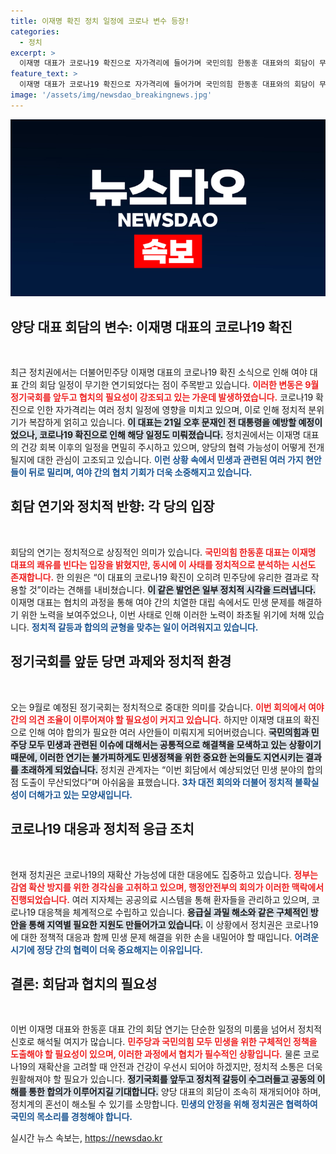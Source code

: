 ```yaml
---
title: 이재명 확진 정치 일정에 코로나 변수 등장!
categories:
  - 정치
excerpt: >
  이재명 대표가 코로나19 확진으로 자가격리에 들어가며 국민의힘 한동훈 대표와의 회담이 무기한 연기됐습니다. 9월 정기국회를 앞두고 예상치 못한 정치적 변수가 발생하며 협치의 기회가 사라진 상황입니다.
feature_text: >
  이재명 대표가 코로나19 확진으로 자가격리에 들어가며 국민의힘 한동훈 대표와의 회담이 무기한 연기됐습니다. 9월 정기국회를 앞두고 예상치 못한 정치적 변수가 발생하며 협치의 기회가 사라진 상황입니다.
image: '/assets/img/newsdao_breakingnews.jpg'
---
```


<p><img src="/assets/img/newsdao_breakingnews.jpg" alt="koreaapp 속보" /></p>

<h2 data-ke-size="size26">양당 대표 회담의 변수: 이재명 대표의 코로나19 확진</h2>

<p data-ke-size="size16">&nbsp;</p>

<p>최근 정치권에서는 더불어민주당 이재명 대표의 코로나19 확진 소식으로 인해 여야 대표 간의 회담 일정이 무기한 연기되었다는 점이 주목받고 있습니다. <b><span style="color: #ee2323;">이러한 변동은 9월 정기국회를 앞두고 협치의 필요성이 강조되고 있는 가운데 발생하였습니다.</span></b> 코로나19 확진으로 인한 자가격리는 여러 정치 일정에 영향을 미치고 있으며, 이로 인해 정치적 분위기가 복잡하게 얽히고 있습니다. <b><span style="background-color: #21538527;">이 대표는 21일 오후 문재인 전 대통령을 예방할 예정이었으나, 코로나19 확진으로 인해 해당 일정도 미뤄졌습니다.</span></b> 정치권에서는 이재명 대표의 건강 회복 이후의 일정을 면밀히 주시하고 있으며, 양당의 협력 가능성이 어떻게 전개될지에 대한 관심이 고조되고 있습니다. <b><span style="color: #1a5490;">이런 상황 속에서 민생과 관련된 여러 가지 현안들이 뒤로 밀리며, 여야 간의 협치 기회가 더욱 소중해지고 있습니다.</span></b></p>

<h2 data-ke-size="size26">회담 연기와 정치적 반향: 각 당의 입장</h2>

<p data-ke-size="size16">&nbsp;</p>

<p>회담의 연기는 정치적으로 상징적인 의미가 있습니다. <b><span style="color: #ee2323;">국민의힘 한동훈 대표는 이재명 대표의 쾌유를 빈다는 입장을 밝혔지만, 동시에 이 사태를 정치적으로 분석하는 시선도 존재합니다.</span></b> 한 의원은 “이 대표의 코로나19 확진이 오히려 민주당에 유리한 결과로 작용할 것”이라는 견해를 내비쳤습니다. <b><span style="background-color: #21538527;">이 같은 발언은 일부 정치적 시각을 드러냅니다.</span></b> 이재명 대표는 협치의 과정을 통해 여야 간의 치열한 대립 속에서도 민생 문제를 해결하기 위한 노력을 보여주었으나, 이번 사태로 인해 이러한 노력이 좌초될 위기에 처해 있습니다. <b><span style="color: #1a5490;">정치적 갈등과 합의의 균형을 맞추는 일이 어려워지고 있습니다.</span></b>  </p>

<h2 data-ke-size="size26">정기국회를 앞둔 당면 과제와 정치적 환경</h2>

<p data-ke-size="size16">&nbsp;</p>

<p>오는 9월로 예정된 정기국회는 정치적으로 중대한 의미를 갖습니다. <b><span style="color: #ee2323;">이번 회의에서 여야 간의 의견 조율이 이루어져야 할 필요성이 커지고 있습니다.</span></b> 하지만 이재명 대표의 확진으로 인해 여야 합의가 필요한 여러 사안들이 미뤄지게 되어버렸습니다. <b><span style="background-color: #21538527;">국민의힘과 민주당 모두 민생과 관련된 이슈에 대해서는 공통적으로 해결책을 모색하고 있는 상황이기 때문에, 이러한 연기는 불가피하게도 민생정책을 위한 중요한 논의들도 지연시키는 결과를 초래하게 되었습니다.</span></b> 정치권 관계자는 “이번 회담에서 예상되었던 민생 분야의 합의점 도출이 무산되었다”며 아쉬움을 표했습니다. <b><span style="color: #1a5490;">3차 대전 회의와 더불어 정치적 불확실성이 더해가고 있는 모양새입니다.</span></b>  </p>

<h2 data-ke-size="size26">코로나19 대응과 정치적 응급 조치</h2>

<p data-ke-size="size16">&nbsp;</p>

<p>현재 정치권은 코로나19의 재확산 가능성에 대한 대응에도 집중하고 있습니다. <b><span style="color: #ee2323;">정부는 감염 확산 방지를 위한 경각심을 고취하고 있으며, 행정안전부의 회의가 이러한 맥락에서 진행되었습니다.</span></b> 여러 지자체는 공공의료 시스템을 통해 환자들을 관리하고 있으며, 코로나19 대응책을 체계적으로 수립하고 있습니다. <b><span style="background-color: #21538527;">응급실 과밀 해소와 같은 구체적인 방안을 통해 지역별 필요한 지원도 만들어가고 있습니다.</span></b> 이 상황에서 정치권은 코로나19에 대한 정책적 대응과 함께 민생 문제 해결을 위한 손을 내밀어야 할 때입니다. <b><span style="color: #1a5490;">어려운 시기에 정당 간의 협력이 더욱 중요해지는 이유입니다.</span></b>  </p>

<h2 data-ke-size="size26">결론: 회담과 협치의 필요성</h2>

<p data-ke-size="size16">&nbsp;</p>

<p>이번 이재명 대표와 한동훈 대표 간의 회담 연기는 단순한 일정의 미룸을 넘어서 정치적 신호로 해석될 여지가 많습니다. <b><span style="color: #ee2323;">민주당과 국민의힘 모두 민생을 위한 구체적인 정책을 도출해야 할 필요성이 있으며, 이러한 과정에서 협치가 필수적인 상황입니다.</span></b> 물론 코로나19의 재확산을 고려할 때 안전과 건강이 우선시 되어야 하겠지만, 정치적 소통은 더욱 원활해져야 할 필요가 있습니다. <b><span style="background-color: #21538527;">정기국회를 앞두고 정치적 갈등이 수그러들고 공동의 이해를 통한 합의가 이루어지길 기대합니다.</span></b> 양당 대표의 회담이 조속히 재개되어야 하며, 정치계의 혼선이 해소될 수 있기를 소망합니다. <b><span style="color: #1a5490;">민생의 안정을 위해 정치권은 협력하여 국민의 목소리를 경청해야 합니다.</span></b></p>
실시간 뉴스 속보는, <a href="https://newsdao.kr" rel="dofollow">https://newsdao.kr</a>


